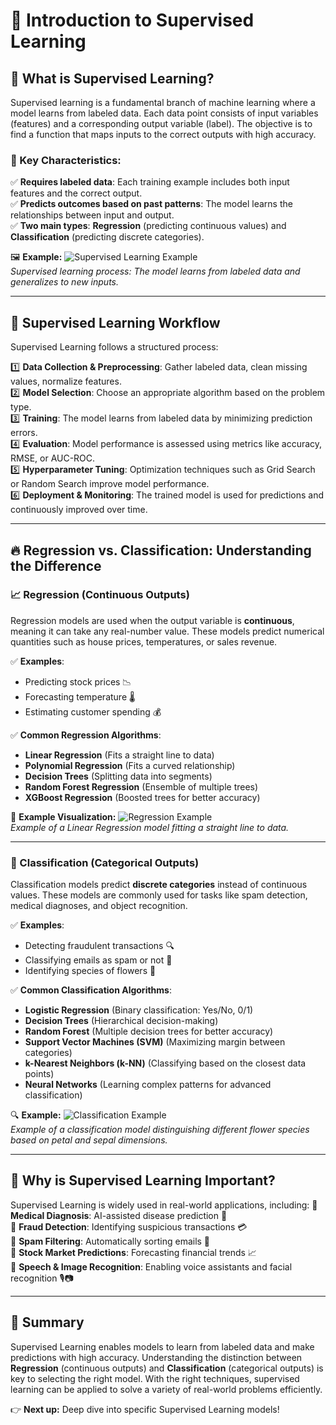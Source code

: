 # 📖 Introduction to Supervised Learning

## 🤔 What is Supervised Learning?
Supervised learning is a fundamental branch of machine learning where a model learns from labeled data. Each data point consists of input variables (features) and a corresponding output variable (label). The objective is to find a function that maps inputs to the correct outputs with high accuracy.

### 🎯 Key Characteristics:
✅ **Requires labeled data**: Each training example includes both input features and the correct output.  
✅ **Predicts outcomes based on past patterns**: The model learns the relationships between input and output.  
✅ **Two main types**: **Regression** (predicting continuous values) and **Classification** (predicting discrete categories).  

🖼️ **Example:**
![Supervised Learning Example](https://framerusercontent.com/images/nSQI4uI9uxz2HJ0kEyWVqyGkSFc.png)  
*Supervised learning process: The model learns from labeled data and generalizes to new inputs.*

---

## 🔄 Supervised Learning Workflow
Supervised Learning follows a structured process:

1️⃣ **Data Collection & Preprocessing**: Gather labeled data, clean missing values, normalize features.  
2️⃣ **Model Selection**: Choose an appropriate algorithm based on the problem type.  
3️⃣ **Training**: The model learns from labeled data by minimizing prediction errors.  
4️⃣ **Evaluation**: Model performance is assessed using metrics like accuracy, RMSE, or AUC-ROC.  
5️⃣ **Hyperparameter Tuning**: Optimization techniques such as Grid Search or Random Search improve model performance.  
6️⃣ **Deployment & Monitoring**: The trained model is used for predictions and continuously improved over time.  

---

## 🔥 Regression vs. Classification: Understanding the Difference
### 📈 Regression (Continuous Outputs)
Regression models are used when the output variable is **continuous**, meaning it can take any real-number value. These models predict numerical quantities such as house prices, temperatures, or sales revenue.

✅ **Examples**:
- Predicting stock prices 📉
- Forecasting temperature 🌡️
- Estimating customer spending 💰

✅ **Common Regression Algorithms**:
- **Linear Regression** (Fits a straight line to data)
- **Polynomial Regression** (Fits a curved relationship)
- **Decision Trees** (Splitting data into segments)
- **Random Forest Regression** (Ensemble of multiple trees)
- **XGBoost Regression** (Boosted trees for better accuracy)

🎨 **Example Visualization:**
![Regression Example](https://upload.wikimedia.org/wikipedia/commons/3/3a/Linear_regression.svg)  
*Example of a Linear Regression model fitting a straight line to data.*

---

### 🔲 Classification (Categorical Outputs)
Classification models predict **discrete categories** instead of continuous values. These models are commonly used for tasks like spam detection, medical diagnoses, and object recognition.

✅ **Examples**:
- Detecting fraudulent transactions 🔍
- Classifying emails as spam or not 📩
- Identifying species of flowers 🌸

✅ **Common Classification Algorithms**:
- **Logistic Regression** (Binary classification: Yes/No, 0/1)
- **Decision Trees** (Hierarchical decision-making)
- **Random Forest** (Multiple decision trees for better accuracy)
- **Support Vector Machines (SVM)** (Maximizing margin between categories)
- **k-Nearest Neighbors (k-NN)** (Classifying based on the closest data points)
- **Neural Networks** (Learning complex patterns for advanced classification)

🔍 **Example:**
![Classification Example](https://miro.medium.com/v2/resize:fit:720/format:webp/1*aq4hbavgXDM_1i2h3P9MVw.png)  
*Example of a classification model distinguishing different flower species based on petal and sepal dimensions.*

---

## 🎯 Why is Supervised Learning Important?
Supervised Learning is widely used in real-world applications, including:
📌 **Medical Diagnosis**: AI-assisted disease prediction 🏥  
📌 **Fraud Detection**: Identifying suspicious transactions 💳  
📌 **Spam Filtering**: Automatically sorting emails 📧  
📌 **Stock Market Predictions**: Forecasting financial trends 📈  
📌 **Speech & Image Recognition**: Enabling voice assistants and facial recognition 🎙️📷  

---

## 🏁 Summary
Supervised Learning enables models to learn from labeled data and make predictions with high accuracy. Understanding the distinction between **Regression** (continuous outputs) and **Classification** (categorical outputs) is key to selecting the right model. With the right techniques, supervised learning can be applied to solve a variety of real-world problems efficiently.

👉 **Next up:** Deep dive into specific Supervised Learning models!


